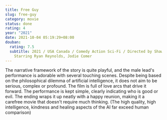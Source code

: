 ```yaml
---
title: Free Guy
slug: free-guy
category: movie
status: done
rating: 4
year: "2021"
date: 2021-10-04 05:19:29+08:00
douban:
  rating: 7.5
  subtitle: 2021 / USA Canada / Comedy Action Sci-Fi / Directed by Shawn Levy /
    Starring Ryan Reynolds, Jodie Comer
---
```


The narrative framework of the story is quite playful, and the male lead's performance is adorable with several touching scenes. Despite being based on the philosophical dilemma of artificial intelligence, it does not aim to be serious, complex or profound. The film is full of love arcs that drive it forward. The performance is kept simple, clearly indicating who is good or evil. The ending wraps it up neatly with a happy reunion, making it a carefree movie that doesn't require much thinking. (The high quality, high intelligence, kindness and healing aspects of the AI far exceed human comparison)

